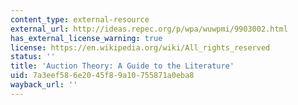 ```yaml
---
content_type: external-resource
external_url: http://ideas.repec.org/p/wpa/wuwpmi/9903002.html
has_external_license_warning: true
license: https://en.wikipedia.org/wiki/All_rights_reserved
status: ''
title: 'Auction Theory: A Guide to the Literature'
uid: 7a3eef58-6e20-45f8-9a10-755871a0eba8
wayback_url: ''
---
```

